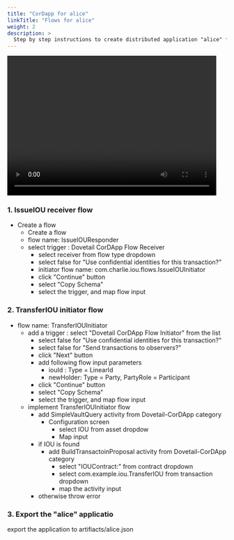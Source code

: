 ```yaml
---
title: "CorDapp for alice"
linkTitle: "Flows for alice"
weight: 2
description: >
  Step by step instructions to create distributed application "alice" for party alice.
---
```


<p><video width="480" height="320" controls="controls">
    <source src="videos/alice.mp4" type="video/mp4">
</video></p>

### 1. IssueIOU receiver flow
* Create a flow 
   * Create a flow 
   * flow name: IssueIOUResponder
   * select trigger : Dovetail CorDApp Flow Receiver
      * select receiver from flow type dropdown
      * select false for "Use confidential identities for this transaction?"
      * initiator flow name: com.charlie.iou.flows.IssueIOUInitiator
      * click "Continue" button
      * select "Copy Schema"
      * select the trigger, and map flow input

### 2. TransferIOU initiator flow

 * flow name: TransferIOUInitiator
   * add a trigger : select "Dovetail CorDApp Flow Initiator" from the list
      * select false for "Use confidential identities for this transaction?"
      * select false for "Send transactions to observers?"
      * click "Next" button
      * add following flow input parameters
         * iouId :    Type = LinearId
         * newHolder: Type = Party, PartyRole = Participant
      * click "Continue" button
      * select "Copy Schema"
      * select the trigger, and map flow input
   * implement TransferIOUInitiator flow
      * add SimpleVaultQuery activity from Dovetail-CorDApp category
        * Configuration screen
            * select IOU from asset dropdow
            * Map input
      * if IOU is found
        * add BuildTransactoinProposal activity from Dovetail-CorDApp category
            * select "IOUContract:" from contract dropdown
            * select com.example.iou.TransferIOU from transaction dropdown
            * map the activity input
      * otherwise throw error

### 3. Export the "alice" applicatio
export the application to artifiacts/alice.json


